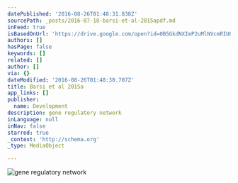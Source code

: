 ```yaml
---
datePublished: '2016-08-26T01:48:31.838Z'
sourcePath: _posts/2016-07-18-barsi-et-al-2015apdf.md
inFeed: true
isBasedOnUrl: 'https://drive.google.com/open?id=0B5GkdNXImP2uMlNVcmRIU0kwWmM'
authors: []
hasPage: false
keywords: []
related: []
author: []
via: {}
dateModified: '2016-08-26T01:48:30.707Z'
title: Barsi et al 2015a
app_links: []
publisher:
  name: Development
description: gene regulatory network
inLanguage: null
inNav: false
starred: true
_context: 'http://schema.org'
_type: MediaObject

---
```

![gene regulatory network](https://imgflo.herokuapp.com/graph/vahj1ThiexotieMo/e88ecbebd035688610dabca2302f564f/croprotate.jpg?cropheight=872&cropwidth=1861&degrees=0&input=https%3A%2F%2Fthe-grid-user-content.s3-us-west-2.amazonaws.com%2Fe11518ba-2794-4cf4-80a9-1bb869d438c7.jpg&x=0&y=0)